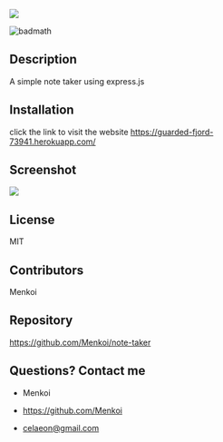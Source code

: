 <img src="https://i.imgur.com/cwLTOc4.png"/></a>

![badmath](https://img.shields.io/badge/License-MIT-red)


  ## Description
  A simple note taker using express.js

  ## Installation
  click the link to visit the website
  https://guarded-fjord-73941.herokuapp.com/
  
  ## Screenshot
<img src="https://i.imgur.com/JaIreHQ.png" />
  
  ## License
  MIT

  ## Contributors
  Menkoi

  ## Repository
  https://github.com/Menkoi/note-taker

  ## Questions? Contact me

  - Menkoi

  - https://github.com/Menkoi

  - celaeon@gmail.com
  
